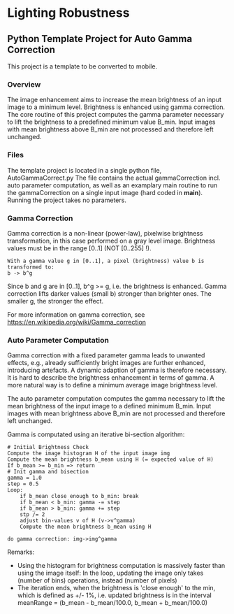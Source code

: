 # Lighting Robustness
## Python Template Project for Auto Gamma Correction

This project is a template to be converted to mobile.

### Overview
The image enhancement aims to increase the mean brightness of an input image to a 
minimum level. Brightness is enhanced using gamma correction. The core routine of
this project computes the gamma parameter necessary to lift the brightness to a
predefined minimum value B_min.
Input images with mean brightness above B_min are not processed and therefore left unchanged.

### Files
The template project is located in a single python file, AutoGammaCorrect.py
The file contains the actual gammaCorrection incl. auto parameter computation, as well as an examplary main routine to 
run the gammaCorrection on a single input image (hard coded in __main__). Running the project takes no parameters.

### Gamma Correction
Gamma correction is a non-linear (power-law), pixelwise brightness transformation, in this case performed on a gray level image.
Brightness values must be in the range [0..1] (NOT [0..255] !).

    With a gamma value g in [0..1], a pixel (brightness) value b is transformed to:
    b -> b^g

Since b and g are in [0..1], b^g >= g, i.e. the brightness is enhanced. Gamma correction lifts darker values (small b) stronger than brighter ones. The smaller g, the stronger the effect.

For more information on gamma correction, see https://en.wikipedia.org/wiki/Gamma_correction

### Auto Parameter Computation
Gamma correction with a fixed parameter gamma leads to unwanted effects, e.g., already sufficiently bright images are further enhanced, introducing artefacts. A dynamic adaption of gamma is therefore necessary. It is hard to describe the brightness enhancement in terms of gamma. A more natural way is to define a minimum average image brightness level.

The auto parameter computation computes the gamma necessary to lift the mean brightness of the input image to a defined minimum B_min.
Input images with mean brightness above B_min are not processed and therefore left unchanged.

Gamma is computated using an iterative bi-section algorithm:

    # Initial Brightness Check
    Compute the image histogram H of the input image img
    Compute the mean brightness b_mean using H (= expected value of H)
    If b_mean >= b_min => return
    # Init gamma and bisection
    gamma = 1.0
    step = 0.5
    Loop:
        if b_mean close enough to b_min: break
        if b_mean < b_min: gamma -= step
        if b_mean > b_min: gamma += step
        stp /= 2
        adjust bin-values v of H (v->v^gamma)
        Compute the mean brightness b_mean using H
    
    do gamma correction: img->img^gamma
        
Remarks:
- Using the histogram for brightness computation is massively faster than using the image itself: 
In the loop, updating the image only takes (number of bins) operations, instead (number of pixels)
- The iteration ends, when the brightness is 'close enough' to the min, which is defined as +/- 1%, i.e.
    updated brightness is in the interval meanRange = (b_mean - b_mean/100.0, b_mean + b_mean/100.0)
